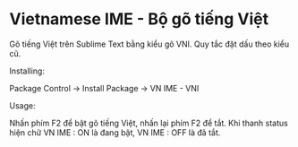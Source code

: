 Vietnamese IME - Bộ gõ tiếng Việt
===============================================================================

Gõ tiếng Việt trên Sublime Text bằng kiểu gõ VNI. Quy tắc đặt dấu theo kiểu cũ. 

Installing: 

Package Control -> Install Package -> VN IME - VNI

Usage: 

Nhấn phím F2 để bật gõ tiếng Việt, nhấn lại phím F2 để tắt. Khi thanh status hiện chữ VN IME : ON là đang bật, VN IME : OFF là đã tắt.